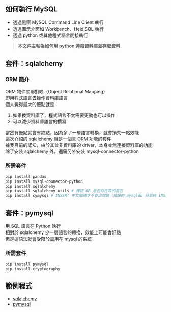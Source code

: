 ## 如何執行 MySQL
* 透過黑窗 MySQL Command Line Client 執行
* 透過圖示介面如 Workbench、HeidiSQL 執行
* 透過 python 或其他程式語言間接執行

>**本文件主軸為如何用 python 連結資料庫並存取資料**
## 套件：sqlalchemy
### ORM 簡介
ORM 物件關聯對映（Object Relational Mapping）  
即用程式語言去操作資料庫語言  
個人覺得最大的優點就是：  
1. 如果換資料庫了，程式語言不太需要更動也可以操作
2. 可以減少資料庫語言的撰寫

當然有優點就會有缺點，因為多了一層語言轉換，就會損失一點效能  
這次介紹的 sqlalchemy 就是一個具 ORM 功能的套件  
據我目前的認知，由於其並非資料庫的 driver，本身並無連接資料庫的功能  
除了安裝 sqlalchemy 外，還需另外安裝 mysql-connector-python  

### 所需套件
```bash
pip install pandas
pip install mysql-connector-python
pip install sqlalchemy
pip install sqlalchemy-utils # 確認 DB 是否存在等的套包
pip install cymysql # INSERT 中文編碼才不會出問題（預設的 mysqldb 只單純 INSERT 英文資料沒問題）
```

## 套件：pymysql
用 SQL 語言在 Python 執行  
相對於 sqlalchemy 少一層語言的轉換，效能上可能會好點  
但是這語法就會受限於需用在 mysql 的系統  
### 所需套件
```bash
pip install pymysql
pip install cryptography
```

## 範例程式
* [sqlalchemy](https://github.com/yuning-lin/EnvironmentSetup/blob/main/MySQL/MySQL_sqlalchemy.ipynb)
* [pymysql](https://github.com/yuning-lin/EnvironmentSetup/blob/main/MySQL/MySQL_pymysql.ipynb)
